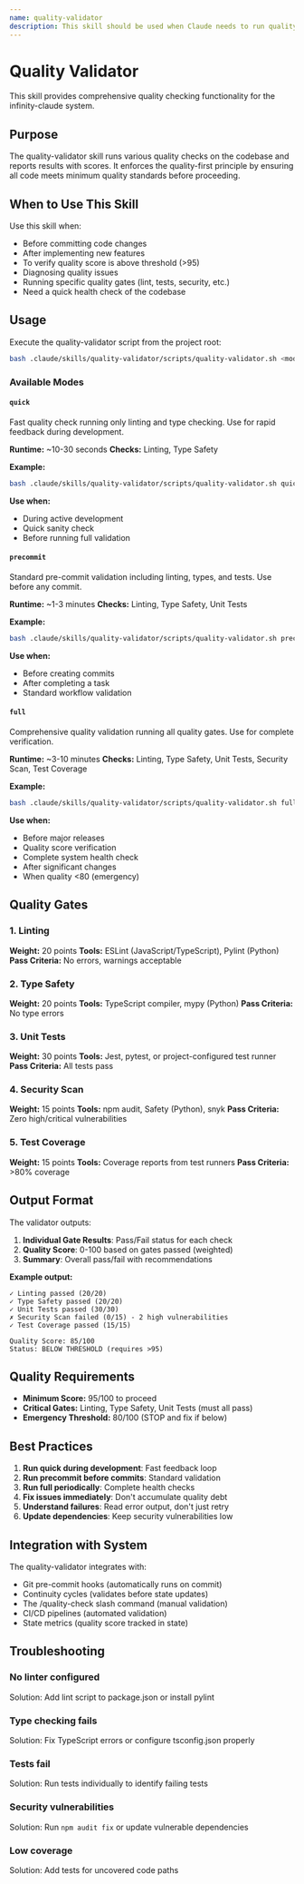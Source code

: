 ```yaml
---
name: quality-validator
description: This skill should be used when Claude needs to run quality checks on the codebase including linting, type checking, tests, security scans, and coverage analysis. It ensures code meets quality gate requirements (score >95).
---
```


# Quality Validator

This skill provides comprehensive quality checking functionality for the infinity-claude system.

## Purpose

The quality-validator skill runs various quality checks on the codebase and reports results with scores. It enforces the quality-first principle by ensuring all code meets minimum quality standards before proceeding.

## When to Use This Skill

Use this skill when:
- Before committing code changes
- After implementing new features
- To verify quality score is above threshold (>95)
- Diagnosing quality issues
- Running specific quality gates (lint, tests, security, etc.)
- Need a quick health check of the codebase

## Usage

Execute the quality-validator script from the project root:

```bash
bash .claude/skills/quality-validator/scripts/quality-validator.sh <mode>
```

### Available Modes

#### `quick`
Fast quality check running only linting and type checking. Use for rapid feedback during development.

**Runtime:** ~10-30 seconds
**Checks:** Linting, Type Safety

**Example:**
```bash
bash .claude/skills/quality-validator/scripts/quality-validator.sh quick
```

**Use when:**
- During active development
- Quick sanity check
- Before running full validation

#### `precommit`
Standard pre-commit validation including linting, types, and tests. Use before any commit.

**Runtime:** ~1-3 minutes
**Checks:** Linting, Type Safety, Unit Tests

**Example:**
```bash
bash .claude/skills/quality-validator/scripts/quality-validator.sh precommit
```

**Use when:**
- Before creating commits
- After completing a task
- Standard workflow validation

#### `full`
Comprehensive quality validation running all quality gates. Use for complete verification.

**Runtime:** ~3-10 minutes
**Checks:** Linting, Type Safety, Unit Tests, Security Scan, Test Coverage

**Example:**
```bash
bash .claude/skills/quality-validator/scripts/quality-validator.sh full
```

**Use when:**
- Before major releases
- Quality score verification
- Complete system health check
- After significant changes
- When quality <80 (emergency)

## Quality Gates

### 1. Linting
**Weight:** 20 points
**Tools:** ESLint (JavaScript/TypeScript), Pylint (Python)
**Pass Criteria:** No errors, warnings acceptable

### 2. Type Safety
**Weight:** 20 points
**Tools:** TypeScript compiler, mypy (Python)
**Pass Criteria:** No type errors

### 3. Unit Tests
**Weight:** 30 points
**Tools:** Jest, pytest, or project-configured test runner
**Pass Criteria:** All tests pass

### 4. Security Scan
**Weight:** 15 points
**Tools:** npm audit, Safety (Python), snyk
**Pass Criteria:** Zero high/critical vulnerabilities

### 5. Test Coverage
**Weight:** 15 points
**Tools:** Coverage reports from test runners
**Pass Criteria:** >80% coverage

## Output Format

The validator outputs:
1. **Individual Gate Results**: Pass/Fail status for each check
2. **Quality Score**: 0-100 based on gates passed (weighted)
3. **Summary**: Overall pass/fail with recommendations

**Example output:**
```
✓ Linting passed (20/20)
✓ Type Safety passed (20/20)
✓ Unit Tests passed (30/30)
✗ Security Scan failed (0/15) - 2 high vulnerabilities
✓ Test Coverage passed (15/15)

Quality Score: 85/100
Status: BELOW THRESHOLD (requires >95)
```

## Quality Requirements

- **Minimum Score:** 95/100 to proceed
- **Critical Gates:** Linting, Type Safety, Unit Tests (must all pass)
- **Emergency Threshold:** 80/100 (STOP and fix if below)

## Best Practices

1. **Run quick during development**: Fast feedback loop
2. **Run precommit before commits**: Standard validation
3. **Run full periodically**: Complete health checks
4. **Fix issues immediately**: Don't accumulate quality debt
5. **Understand failures**: Read error output, don't just retry
6. **Update dependencies**: Keep security vulnerabilities low

## Integration with System

The quality-validator integrates with:
- Git pre-commit hooks (automatically runs on commit)
- Continuity cycles (validates before state updates)
- The /quality-check slash command (manual validation)
- CI/CD pipelines (automated validation)
- State metrics (quality score tracked in state)

## Troubleshooting

### No linter configured
Solution: Add lint script to package.json or install pylint

### Type checking fails
Solution: Fix TypeScript errors or configure tsconfig.json properly

### Tests fail
Solution: Run tests individually to identify failing tests

### Security vulnerabilities
Solution: Run `npm audit fix` or update vulnerable dependencies

### Low coverage
Solution: Add tests for uncovered code paths
